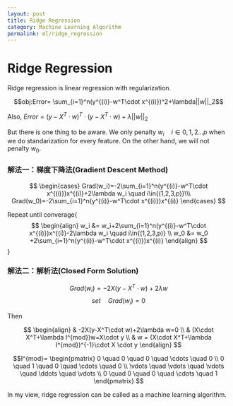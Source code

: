 ```yaml
---
layout: post
title: Ridge Regression
category: Machine Learning Algorithm
permalink: ml/ridge_regression
---
```


# Ridge Regression

Ridge regression is linear regression with regularization.

$$obj:Error= \sum_{i=1}^n(y^{(i)}-w^T\cdot x^{(i)})^2+\lambda||w||_2$$

Also, $Error=(y-X^T\cdot w)^T\cdot (y-X^T\cdot w)+\lambda ||w||_2$

But there is one thing to be aware. We only penalty $w_i \quad i \in {0,1,2...p}$ when we do standarization for every feature. On the other hand, we will not penalty $w_0$.

### 解法一：梯度下降法(Gradient Descent Method)

$$
\begin{cases}
Grad(w_i)=-2\sum_{i=1}^n(y^{(i)}-w^T\cdot x^{(i)})x^{(i)}+2\lambda w_i \quad i\in{(1,2,3,p)}\\\
Grad(w_0)=-2\sum_{i=1}^n(y^{(i)}-w^T\cdot x^{(i)})x^{(i)}
\end{cases}
$$

Repeat until converage{
$$
\begin{align}
w_i &= w_i+2\sum_{i=1}^n(y^{(i)}-w^T\cdot x^{(i)})x^{(i)}-2\lambda w_i \quad i\in{(1,2,3,p)} \\
w_0 &= w_0 +2\sum_{i=1}^n(y^{(i)}-w^T\cdot x^{(i)})x^{(i)}
\end{align}
$$
}

### 解法二：解析法(Closed Form Solution)

$$Grad(w_i)=-2X(y-X^T\cdot w)+2\lambda w$$
$$set \quad Grad(w_i)=0$$

Then

$$
\begin{align}
& -2X(y-X^T\cdot w)+2\lambda w=0 \\
& (X\cdot X^T+\lambda I^{mod})w=X\cdot y \\
& w = (X\cdot X^T+\lambda I^{mod})^{-1}\cdot X \cdot y
\end{align}
$$

$$I^{mod}= \begin{pmatrix}
0 \quad 0 \quad 0 \quad \cdots \quad 0 \\
0 \quad 1 \quad 0 \quad \cdots \quad 0 \\
\vdots \quad \vdots \quad \vdots \quad \ddots \quad \vdots \\
0 \quad 0 \quad 0 \quad \cdots \quad 1
\end{pmatrix}
$$

In my view, ridge regression can be called as a machine learning algorithm.